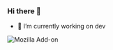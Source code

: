 ### Hi there 👋

- 🔭 I’m currently working on dev

![Mozilla Add-on](https://img.shields.io/amo/Laura/start?color=pink&logo=pink&logoColor=pink&style=for-the-badge)
